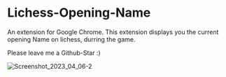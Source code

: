 # Lichess-Opening-Name
An extension for Google Chrome. This extension displays you the current opening Name on lichess, durring the game.

Please leave me a Github-Star :)

![Screenshot_2023_04_06-2](https://user-images.githubusercontent.com/4529150/230237443-7eb5f55b-2e9d-4d27-9c33-d00bd29ad44d.png)
